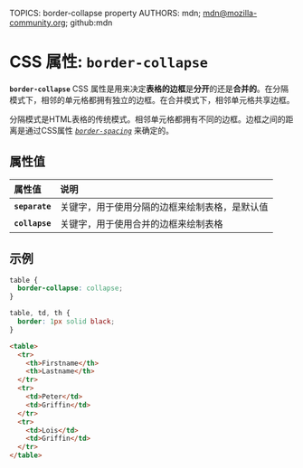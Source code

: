 TOPICS: border-collapse property
AUTHORS: mdn; mdn@mozilla-community.org; github:mdn

# CSS 属性: `border-collapse`

**`border-collapse`** CSS 属性是用来决定**表格的边框**是**分开**的还是**合并的**。在分隔模式下，相邻的单元格都拥有独立的边框。在合并模式下，相邻单元格共享边框。

分隔模式是HTML表格的传统模式。相邻单元格都拥有不同的边框。边框之间的距离是通过CSS属性
[*`border-spacing`*](/zh-hans/webfrontend/border-spacing_property) 来确定的。

## 属性值

| 属性值 | 说明 |
| :--- | :--- |
| **`separate`** | 关键字，用于使用分隔的边框来绘制表格，是默认值 |
| **`collapse`** | 关键字，用于使用合并的边框来绘制表格 |

## 示例

```css
table {
  border-collapse: collapse;
}

table, td, th {
  border: 1px solid black;
}
```

```html
<table>
  <tr>
    <th>Firstname</th>
    <th>Lastname</th>
  </tr>
  <tr>
    <td>Peter</td>
    <td>Griffin</td>
  </tr>
  <tr>
    <td>Lois</td>
    <td>Griffin</td>
  </tr>
</table>
```
